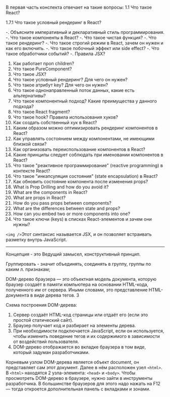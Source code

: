 В первая часть конспекта отвечает на такие вопросы:
1.1 Что такое React?

1.7.1 Что такое условный рендеринг в React?

-. Объясните императивный и декларативный стиль программирования.
-. Что такое компоненты в React?
-. Что такое чистая функция?
-. Что такое рендеринг?
-. Что такое строгий режим в React, зачем он нужен и как его включить.
-. Что такое побочный эффект или side effect?
-. Что такое обработчики событий?
-. Правила JSX?

1. Как работает проп children?
2. Что такое PureComponent?
3. Что такое JSX?
4. Что такое условный рендеринг? Для чего он нужен?
5. Что такое атрибут key? Для чего он нужен?
6. Что такое однонаправленный поток данных, какие есть альтернативы?
7. Что такое компонентный подход? Какие преимущества у данного подхода?
8. Что такое React fragment?
9. Что такое hook? Правила использования хуков?
10. Как создать собственный хук в React?
11. Каким образом можно оптимизировать рендеринг компонентов в React?
12. Как управлять состоянием между компонентами, не имеющими близкой связи?
13. Как организовать переиспользование компонентов в React?
14. Какие принципы следует соблюдать при именовании компонентов в React?
15. Что такое "реактивное программирование" (reactive programming) в контексте React?
16. Что такое "инкапсуляция состояния" (state encapsulation) в React?
17. Как обновить состояние компонента после изменения props?
18. What is Prop Drilling and how do you avoid it?
19. What are the components in React?
20. What are props in React?
21. How do you pass props between components?
22. What are the differences between state and props?
23. How can you embed two or more components into one?
24. Что такое ключи (keys) в списках React-элементов и зачем они нужны?

`<img />`Этот синтаксис называется JSX, и он позволяет встраивать разметку внутрь JavaScript.

---

Концепция - это Ведущий замысел, конструктивный принцип.

Группировать - значит объединять, соединять в группу, группы по каким л. признакам;

DOM-дерево браузера — это объектная модель документа, которую браузер создаёт в памяти компьютера на основании HTML-кода, полученного им от сервера. Иными словами, это представление HTML-документа в виде дерева тегов. 3

Схема построения DOM-дерева:

1. Сервер создаёт HTML-код страницы или отдаёт его (если это простой статический сайт).
2. Браузер получает код и разбирает на элементы дерева.
3. При необходимости подключается JavaScript, если он используется, чтобы изменить поведение тегов и их содержимого в зависимости от воздействий пользователя.
4. DOM-дерево отображается во вкладке браузера в том виде, который задуман разработчиками.

Корневым узлом DOM-дерева является объект document, он представляет сам этот документ. Далее в нём расположен узел `<html>`. В `<html>` находятся 2 узла-элемента: `<head>` и `<body>`.
Чтобы просмотреть DOM-дерево в браузере, нужно зайти в инструменты разработчика. В большинстве браузеров для этого надо нажать на F12 — тогда откроется дополнительная панель с вкладками и зонами.
